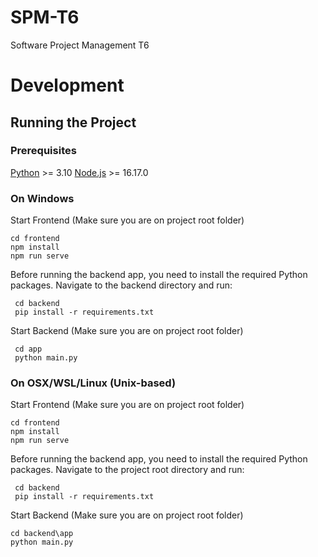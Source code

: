 # SPM-T6
Software Project Management T6

# Development

## Running the Project

### Prerequisites

[Python](https://www.python.org/downloads/) >= 3.10
[Node.js](https://nodejs.org/en/download) >= 16.17.0

### On Windows

Start Frontend (Make sure you are on project root folder)

```shell
cd frontend
npm install
npm run serve
```
Before running the backend app, you need to install the required Python packages. Navigate to the backend directory and run:
```shell
 cd backend
 pip install -r requirements.txt
```

Start Backend (Make sure you are on project root folder)

```shell
 cd app
 python main.py
```

### On OSX/WSL/Linux (Unix-based)

Start Frontend (Make sure you are on project root folder)

```shell
cd frontend
npm install
npm run serve
```
Before running the backend app, you need to install the required Python packages. Navigate to the project root directory and run:

```shell
 cd backend
 pip install -r requirements.txt
```

Start Backend (Make sure you are on project root folder)

```shell
cd backend\app
python main.py
```
